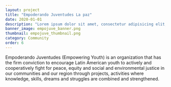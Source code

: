 ```yaml
---
layout: project
title: "Empoderando Juventudes La paz"
date: 2020-01-01
description: "Lorem ipsum dolor sit amet, consectetur adipisicing elit, sed do eiusmod tempor incididunt ut labore et dolore magna aliqua Ut enim..."
banner_image: empojuve_banner.png
thumbnail: empojuve_thumbnail.png
category: Community
order: 6
---
```


Empoderando Juventudes (Empowering Youth) is an organization that has the firm conviction to encourage Latin American youth to actively and cooperatively fight for peace, equity and social and environmental justice in our communities and our region through projects, activities where knowledge, skills, dreams and struggles are combined and strengthened.

